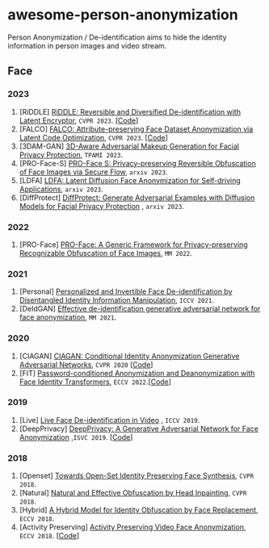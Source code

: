 # awesome-person-anonymization

Person Anonymization / De-identification aims to hide the identity information in person images and video stream. 


## Face

### 2023
1. <span id = "23001">[RiDDLE] [RiDDLE: Reversible and Diversified De-identification with Latent Encryptor](https://openaccess.thecvf.com/content/CVPR2023/papers/Li_RiDDLE_Reversible_and_Diversified_De-Identification_With_Latent_Encryptor_CVPR_2023_paper.pdf), `CVPR 2023`. [[Code](https://github.com/ldz666666/RiDDLE)]
2. <span id = "23002">[FALCO] [FALCO: Attribute-preserving Face Dataset Anonymization via Latent Code Optimization](https://openaccess.thecvf.com/content/CVPR2023/papers/Barattin_Attribute-Preserving_Face_Dataset_Anonymization_via_Latent_Code_Optimization_CVPR_2023_paper.pdf), `CVPR 2023`. [[Code](https://github.com/chi0tzp/FALCO)]
3. <span id = "23003">[3DAM-GAN] [3D-Aware Adversarial Makeup Generation for Facial Privacy Protection](https://arxiv.org/abs/2306.14640v1), `TPAMI 2023`.
4. <span id = "23004">[PRO-Face-S] [PRO-Face S: Privacy-preserving Reversible
Obfuscation of Face Images via Secure Flow](https://arxiv.org/pdf/2307.09146.pdf), `arxiv 2023`.
5. <span id = "23005">[LDFA] [LDFA: Latent Diffusion Face Anonymization for Self-driving Applications](https://arxiv.org/abs/2302.08931), `arxiv 2023`.
6. <span id = "23006">[DiffProtect] [DiffProtect: Generate Adversarial Examples with Diffusion Models for Facial Privacy Protection](https://arxiv.org/abs/2305.13625) , `arxiv 2023`.

### 2022
1. <span id = "22001">[PRO-Face] [PRO-Face: A Generic Framework for Privacy-preserving Recognizable Obfuscation of Face Images](https://openaccess.thecvf.com/content/ICCV2021/papers/Cao_Personalized_and_Invertible_Face_De-Identification_by_Disentangled_Identity_Information_Manipulation_ICCV_2021_paper.pdf), `MM 2022`.

### 2021
1. <span id = "21001">[Personal] [Personalized and Invertible Face De-identification by Disentangled Identity
Information Manipulation](https://openaccess.thecvf.com/content/ICCV2021/papers/Cao_Personalized_and_Invertible_Face_De-Identification_by_Disentangled_Identity_Information_Manipulation_ICCV_2021_paper.pdf), `ICCV 2021`.
2.  <span id = "21002">[DeIdGAN] [Effective de-identification generative adversarial network for face anonymization](https://dl.acm.org/doi/10.1145/3474085.3475464), `MM 2021`. 

### 2020
1. <span id = "20001">[CIAGAN] [CIAGAN: Conditional Identity Anonymization Generative Adversarial Networks](https://openaccess.thecvf.com/content_CVPR_2020/papers/Maximov_CIAGAN_Conditional_Identity_Anonymization_Generative_Adversarial_Networks_CVPR_2020_paper.pdf), `CVPR 2020` [[Code](https://github.com/dvl-tum/ciagan)]
2. <span id = "20002">[FIT] [Password-conditioned Anonymization and
Deanonymization with Face Identity
Transformers](https://www.ecva.net/papers/eccv_2020/papers_ECCV/papers/123680715.pdf), `ECCV 2022`.[[Code](https://github.com/laoreja/face-identity-transformer)]

### 2019
1. <span id = "19001">[Live] [Live Face De-identification in Video](https://openaccess.thecvf.com/content_ICCV_2019/papers/Gafni_Live_Face_De-Identification_in_Video_ICCV_2019_paper.pdf) , `ICCV 2019`. 
2. <span id = "19002">[DeepPrivacy] [DeepPrivacy: A Generative Adversarial Network for Face Anonymization](https://arxiv.org/abs/1909.04538) ,`ISVC 2019`. [[Code](https://github.com/hukkelas/DeepPrivacy)]

### 2018
1. <span id = "18001">[Openset] [Towards Open-Set Identity Preserving Face Synthesis](https://openaccess.thecvf.com/content_cvpr_2018/papers/Bao_Towards_Open-Set_Identity_CVPR_2018_paper.pdf), `CVPR 2018`.
2. <span id = "18002">[Natural] [Natural and Effective Obfuscation by Head Inpainting](https://openaccess.thecvf.com/content_cvpr_2018/papers/Sun_Natural_and_Effective_CVPR_2018_paper.pdf), `CVPR 2018`.
3. <span id = "18003">[Hybrid] [A Hybrid Model for Identity Obfuscation by
Face Replacement](https://openaccess.thecvf.com/content_ECCV_2018/papers/Qianru_Sun_A_Hybrid_Model_ECCV_2018_paper.pdf), `ECCV 2018`.
4. <span id = "18004">[Activity Preserving] [Activity Preserving Video Face Anonymization](https://arxiv.org/abs/1803.11556), `ECCV 2018`. [[Code](https://github.com/blacknwhite5/Activity-Preserving-Video-Face-Anonymization)]
